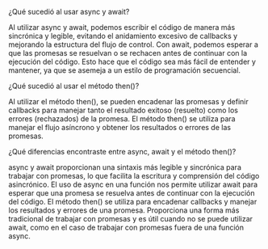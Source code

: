 ¿Qué sucedió al usar async y await?

Al utilizar async y await, podemos escribir el código de manera más sincrónica y legible, evitando el anidamiento excesivo de callbacks y mejorando la estructura del flujo de control. Con await, podemos esperar a que las promesas se resuelvan o se rechacen antes de continuar con la ejecución del código. Esto hace que el código sea más fácil de entender y mantener, ya que se asemeja a un estilo de programación secuencial.

¿Qué sucedió al usar el método then()?

Al utilizar el método then(), se pueden encadenar las promesas y definir callbacks para manejar tanto el resultado exitoso (resuelto) como los errores (rechazados) de la promesa. El método then() se utiliza para manejar el flujo asíncrono y obtener los resultados o errores de las promesas.

¿Qué diferencias encontraste entre async, await y el método then()?

async y await proporcionan una sintaxis más legible y sincrónica para trabajar con promesas, lo que facilita la escritura y comprensión del código asincrónico.
El uso de async en una función nos permite utilizar await para esperar que una promesa se resuelva antes de continuar con la ejecución del código.
El método then() se utiliza para encadenar callbacks y manejar los resultados y errores de una promesa. Proporciona una forma más tradicional de trabajar con promesas y es útil cuando no se puede utilizar await, como en el caso de trabajar con promesas fuera de una función async.

